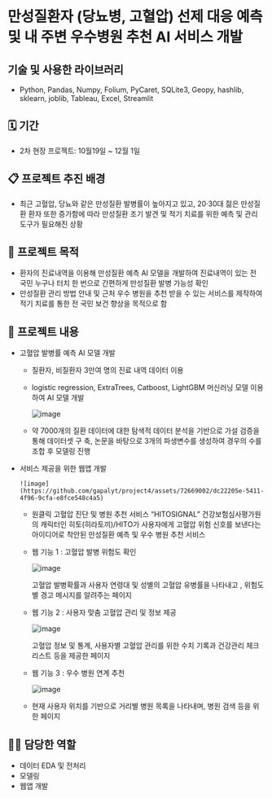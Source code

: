 # 만성질환자 (당뇨병, 고혈압) 선제 대응 예측 및 내 주변 우수병원 추천 AI 서비스 개발



## 기술 및 사용한 라이브러리

- Python, Pandas, Numpy, Folium, PyCaret, SQLite3, Geopy, hashlib, sklearn, joblib, Tableau, Excel, Streamlit

## 🗓️ 기간

- 2차 현장 프로젝트: 10월19일 ~ 12월 1일

## 📋 프로젝트 추진 배경

- 최근 고혈압, 당뇨와 같은 만성질환 발병률이 높아지고 있고, 20·30대 젊은 만성질환 환자 또한 증가함에 따라 만성질환 조기 발견 및 적기 치료를 위한 예측 및 관리 도구가 필요해진 상황

## 📝 프로젝트 목적

- 환자의 진료내역을 이용해 만성질환 예측 AI 모델을 개발하여 진료내역이 있는 전 국민 누구나 터치 한 번으로 간편하게 만성질환 발병 가능성 확인
- 만성질환 관리 방법 안내 및 근처 우수 병원을 추천 받을 수 있는 서비스를 제작하여 적기 치료를 통한 전 국민 보건 향상을 목적으로 함

## 📃 프로젝트 내용

- 고혈압 발병률 예측 AI 모델 개발
    - 질환자, 비질환자 3만여 명의 진료 내역 데이터 이용
    - logistic regression, ExtraTrees, Catboost, LightGBM 머신러닝 모델 이용하여 AI 모델 개발

       ![image](https://github.com/gapalyt/project4/assets/72669002/71d99e57-482f-44c5-a5c7-e2617bd16a09)
      
    - 약 7000개의 질환 데이터에 대한 탐색적 데이터 분석을 기반으로 가설 검증을 통해 데이터셋 구 
      축, 논문을 바탕으로 3개의 파생변수를 생성하여 경우의 수를 조합 후 모델링 진행
- 서비스 제공을 위한 웹앱 개발

      ![image](https://github.com/gapalyt/project4/assets/72669002/dc22205e-5411-4f96-9cfa-e8fce548c4a5)

  
    - 원클릭 고혈압 진단 및 병원 추천 서비스 “HITOSIGNAL” 
      건강보험심사평가원의 캐릭터인 히토(히라토끼)/HITO가 사용자에게 고혈압 위험 신호를 보낸다는 
      아이디어로 착안된 만성질환 예측 및 우수 병원 추천 서비스
    - 웹 기능 1 : 고혈압 발병 위험도 확인

      ![image](https://github.com/gapalyt/project4/assets/72669002/c531d9f6-32ec-4629-96e1-5d4ec8e92667)
      
      고혈압 발병확률과 사용자 연령대 및 성별의 고혈압 유병률을 나타내고 , 위험도 별 경고 메시지를
      알려주는 페이지
    - 웹 기능 2 : 사용자 맞춤 고혈압 관리 및 정보 제공

      ![image](https://github.com/gapalyt/project4/assets/72669002/b53cd821-8220-426c-b620-5182a776b817)
      
      고혈압 정보 및 통계, 사용자별 고혈압 관리를 위한 수치 기록과 건강관리 체크리스트 등을
      제공한 페이지
    -  웹 기능 3 : 우수 병원 연계 추천

       ![image](https://github.com/gapalyt/project4/assets/72669002/51bfe138-8da8-4bdb-b31e-1a81395ec984)
       
    - 현재 사용자 위치를 기반으로 거리별 병원 목록을 나타내며, 병원 검색 등을 위한 페이지

## 💁‍♀️ 담당한 역할

- 데이터 EDA 및 전처리
- 모델링
- 웹앱 개발
